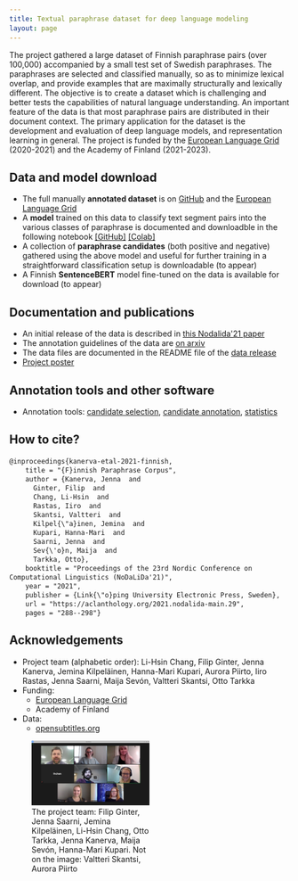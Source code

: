 ```yaml
---
title: Textual paraphrase dataset for deep language modeling
layout: page
---
```


The project gathered a large dataset of Finnish paraphrase pairs (over 100,000) accompanied by a small test set of Swedish paraphrases. The paraphrases are selected and classified manually, so as to minimize lexical overlap, and provide examples that are maximally structurally and lexically different. The objective is to create a dataset which is challenging and better tests the capabilities of natural language understanding. An important feature of the data is that most paraphrase pairs are distributed in their document context. The primary application for the dataset is the development and evaluation of deep language models, and representation learning in general. The project is funded by the [European Language Grid](https://www.european-language-grid.eu/expo-projects/textual-paraphrase-dataset-for-deep-language-modeling/) (2020-2021) and the Academy of Finland (2021-2023).

## Data and model download

* The full manually **annotated dataset** is on [GitHub](https://github.com/TurkuNLP/Turku-paraphrase-corpus) and the [European Language Grid](https://live.european-language-grid.eu/catalogue/corpus/7754)
* A **model** trained on this data to classify text segment pairs into the various classes of paraphrase is documented and downloadble in the following notebook [[GitHub]](https://github.com/TurkuNLP/Turku-paraphrase-models/blob/main/para_notebook.ipynb) [[Colab]](https://colab.research.google.com/github/TurkuNLP/Turku-paraphrase-models/blob/main/para_notebook.ipynb)
* A collection of **paraphrase candidates** (both positive and negative) gathered using the above model and useful for further training in a straightforward classification setup is downloadable (to appear)
* A Finnish **SentenceBERT** model fine-tuned on the data is available for download (to appear)

## Documentation and publications

* An initial release of the data is described in [this Nodalida'21 paper](https://aclanthology.org/2021.nodalida-main.29/)
* The annotation guidelines of the data are [on arxiv](https://arxiv.org/abs/2108.07499)
* The data files are documented in the README file of the [data release](https://github.com/TurkuNLP/Turku-paraphrase-corpus)
* <a href="assets/files/paraphrase-poster.pdf">Project poster</a>

## Annotation tools and other software

* Annotation tools: [candidate selection](https://github.com/TurkuNLP/pick-para-anno), [candidate annotation](https://github.com/TurkuNLP/rew-para-anno), [statistics](https://github.com/TurkuNLP/stats-para-anno)

## How to cite?

```
@inproceedings{kanerva-etal-2021-finnish,
    title = "{F}innish Paraphrase Corpus",
    author = {Kanerva, Jenna  and
      Ginter, Filip  and
      Chang, Li-Hsin  and
      Rastas, Iiro  and
      Skantsi, Valtteri  and
      Kilpel{\"a}inen, Jemina  and
      Kupari, Hanna-Mari  and
      Saarni, Jenna  and
      Sev{\'o}n, Maija  and
      Tarkka, Otto},
    booktitle = "Proceedings of the 23rd Nordic Conference on Computational Linguistics (NoDaLiDa'21)",
    year = "2021",
    publisher = {Link{\"o}ping University Electronic Press, Sweden},
    url = "https://aclanthology.org/2021.nodalida-main.29",
    pages = "288--298"}
```

## Acknowledgements

* Project team (alphabetic order): Li-Hsin Chang, Filip Ginter, Jenna Kanerva, Jemina Kilpeläinen, Hanna-Mari Kupari, Aurora Piirto, Iiro Rastas, Jenna Saarni, Maija Sevón, Valtteri Skantsi, Otto Tarkka
* Funding:
  * [European Language Grid](https://www.european-language-grid.eu/)
  * Academy of Finland
* Data:
  * [opensubtitles.org](https://opensubtitles.org)


<figure>
  <img style="width:50%" src="assets/images/paraphrase_team.jpg" />
  <figcaption style="width:50%">The project team: Filip Ginter, Jenna Saarni, Jemina Kilpeläinen, Li-Hsin Chang, Otto Tarkka, Jenna Kanerva, Maija Sevón, Hanna-Mari Kupari. Not on the image: Valtteri Skantsi, Aurora Piirto</figcaption>
</figure>


